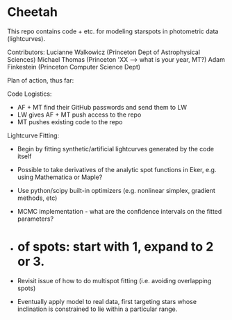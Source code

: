 Cheetah
=======

This repo contains code + etc. for modeling starspots in photometric data (lightcurves).  

Contributors: 
Lucianne Walkowicz (Princeton Dept of Astrophysical Sciences)
Michael Thomas (Princeton 'XX --> what is your year, MT?)
Adam Finkestein (Princeton Computer Science Dept)


Plan of action, thus far:

Code Logistics:
- AF + MT find their GitHub passwords and send them to LW
- LW gives AF + MT push access to the repo
- MT pushes existing code to the repo

Lightcurve Fitting:

- Begin by fitting synthetic/artificial lightcurves generated by the code itself

- Possible to take derivatives of the analytic spot functions in Eker, e.g. using Mathematica or Maple? 

- Use python/scipy built-in optimizers (e.g. nonlinear simplex, gradient methods, etc)

- MCMC implementation - what are the confidence intervals on the fitted parameters?

- # of spots: start with 1, expand to 2 or 3. 

- Revisit issue of how to do multispot fitting (i.e. avoiding overlapping spots)

- Eventually apply model to real data, first targeting stars whose inclination is constrained to lie within a particular range. 

